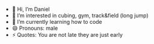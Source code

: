 - 👋 Hi, I’m Daniel
- 👀 I’m interested in cubing, gym, track&field (long jump)
- 🌱 I’m currently learning how to code
- 😄 Pronouns: male
- ⚡ Quotes: You are not late they are just early

<!---
bostikbostik3/bostikbostik3 is a ✨ special ✨ repository because its `README.md` (this file) appears on your GitHub profile.
You can click the Preview link to take a look at your changes.
--->
